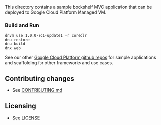 This directory contains a sample bookshelf MVC application that can be deployed to Google Cloud Platform Managed VM.

### Build and Run

```
dnvm use 1.0.0-rc1-update1 -r coreclr
dnu restore
dnu build
dnx web
```

See our other [Google Cloud Platform github
repos](https://github.com/GoogleCloudPlatform) for sample applications and
scaffolding for other frameworks and use cases.

## Contributing changes

* See [CONTRIBUTING.md](../CONTRIBUTING.md)

## Licensing

* See [LICENSE](../LICENSE)
